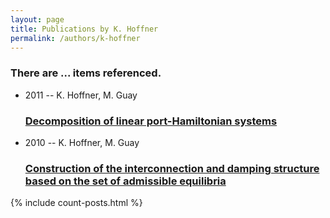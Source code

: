 ```yaml
---
layout: page
title: Publications by K. Hoffner
permalink: /authors/k-hoffner
---
```


<h3 id="number-posts">There are ... items referenced.</h3>
<ul class="post-list">
<li><span class='post-meta'>2011 -- K. Hoffner, M. Guay</span><h3><a class='post-link' href="{{ site.baseurl }}/decomposition-of-linear-port-hamiltonian-systems">Decomposition of linear port-Hamiltonian systems</a></h3></li>
<li><span class='post-meta'>2010 -- K. Hoffner, M. Guay</span><h3><a class='post-link' href="{{ site.baseurl }}/construction-of-the-interconnection-and-damping-structure-based-on-the-set-of-admissible-equilibria">Construction of the interconnection and damping structure based on the set of admissible equilibria</a></h3></li>

</ul>
{% include count-posts.html %}
